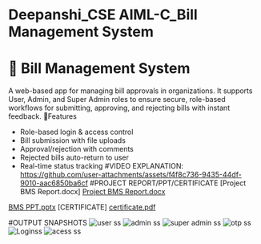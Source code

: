 # Deepanshi_CSE AIML-C_Bill Management System
# 💼 Bill Management System

A web-based app for managing bill approvals in organizations. It supports User, Admin, and Super Admin roles to ensure secure, role-based workflows for submitting, approving, and rejecting bills with instant feedback.
🔑Features
- Role-based login & access control
- Bill submission with file uploads
- Approval/rejection with comments
- Rejected bills auto-return to user
- Real-time status tracking
  #VIDEO EXPLANATION:
https://github.com/user-attachments/assets/f4f8c736-9435-44df-9010-aac6850ba6cf
#PROJECT REPORT/PPT/CERTIFICATE
[Project BMS Report.docx]  [Project BMS Report.docx](https://github.com/user-attachments/files/19979568/Project.BMS.Report.docx)

[BMS PPT.pptx](https://github.com/user-attachments/files/19921236/BMS.PPT.pptx)
[CERTIFICATE] [certificate.pdf](https://github.com/user-attachments/files/19979633/certificate.pdf)



#OUTPUT SNAPSHOTS
![user ss](https://github.com/user-attachments/assets/1b764ca4-556a-4319-9620-7809b25ce9f0)
![admin ss](https://github.com/user-attachments/assets/0d20bccd-ee94-4618-a20a-ec3e35709db9)
![super admin ss](https://github.com/user-attachments/assets/c2aa090d-ac20-4bd6-8c90-6aa94ad5013f)
![otp ss](https://github.com/user-attachments/assets/1e272c1b-b175-4f0f-811a-233589da8c7e)
![Loginss](https://github.com/user-attachments/assets/fe24f6e4-e582-4b05-b906-d7838b9c506b)
![acess ss](https://github.com/user-attachments/assets/2659601a-f8ae-437f-8a53-fdbaa3d5c8f6)



